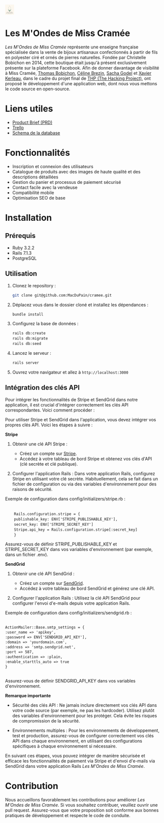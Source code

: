 <img src="app/assets/images/full_logo.svg" alt="Logo">

# Les M'Ondes de Miss Cramée
*Les M'Ondes de Miss Cramée* représente une enseigne française spécialisée dans la vente de bijoux artisanaux confectionnés à partir de fils en polyester ciré et ornés de pierres naturelles. Fondée par Christelle Bobichon en 2014, cette boutique était jusqu'à présent exclusivement présente sur la plateforme Facebook. Afin de donner davantage de visibilité à Miss Cramée, [Thomas Bobichon](https://github.com/ZealRa/), [Céline Brezin](https://github.com/linexploit), [Sacha Godel](https://github.com/MacDuPain) et [Xavier Kerleau](https://github.com/xv1106), dans le cadre du projet final de [THP (The Hacking Project)](https://www.thehackingproject.org/), ont proposé le développement d'une application web, dont nous vous mettons le code source en open-source.

# Liens utiles
- [Product Brief (PRD)](https://carnation-plane-2c9.notion.site/Product-Brief-PRD-cf70fd0175df4969b96136d624d58367)
- [Trello](https://trello.com/b/DTak0NdU/projet-final)
- [Schema de la database](https://www.figma.com/board/Uz8RzqJXWkn1pYHt5ZyXZT/Untitled?node-id=0-1&t=AqopS2rj0IW8LMHn-1)

# Fonctionnalités
- Inscription et connexion des utilisateurs
- Catalogue de produits avec des images de haute qualité et des descriptions détaillées
- Gestion du panier et processus de paiement sécurisé
- Contact facile avec la vendeuse
- Compatibilité mobile
- Optimisation SEO de base

# Installation
## Prérequis
- Ruby 3.2.2
- Rails 7.1.3
- PostgreSQL

## Utilisation
1. Clonez le repository :

    ```sh
    git clone git@github.com:MacDuPain/cramee.git
    ```

2. Déplacez vous dans le dossier cloné et installez les dépendances :

    ```sh
    bundle install
    ```

3. Configurez la base de données :

    ```sh
    rails db:create
    rails db:migrate
    rails db:seed
    ```

4. Lancez le serveur :

    ```sh
    rails server
    ```

5. Ouvrez votre navigateur et allez à `http://localhost:3000`

## Intégration des clés API
Pour intégrer les fonctionnalités de Stripe et SendGrid dans notre application, il est crucial d'intégrer correctement les clés API correspondantes. Voici comment procéder :

Pour utiliser Stripe et SendGrid dans l'application, vous devez intégrer vos propres clés API. Voici les étapes à suivre :

**Stripe**
1. Obtenir une clé API Stripe :
    - Créez un compte sur [Stripe](https://stripe.com/fr).
    - Accédez à votre tableau de bord Stripe et obtenez vos clés d'API (clé secrète et clé publique).

2. Configurer l'application Rails :
     Dans votre application Rails, configurez Stripe en utilisant votre clé secrète. Habituellement, cela se fait dans un fichier de configuration ou via des variables d'environnement pour des raisons de sécurité.

Exemple de configuration dans config/initializers/stripe.rb :

<code>
    Rails.configuration.stripe = {
    publishable_key: ENV['STRIPE_PUBLISHABLE_KEY'],
    secret_key: ENV['STRIPE_SECRET_KEY']
    Stripe.api_key = Rails.configuration.stripe[:secret_key]
    }
</code>

Assurez-vous de définir STRIPE_PUBLISHABLE_KEY et STRIPE_SECRET_KEY dans vos variables d'environnement (par exemple, dans un fichier .env).

**SendGrid**
1. Obtenir une clé API SendGrid :
    - Créez un compte sur [SendGrid](https://sendgrid.com/en-us).
    - Accédez à votre tableau de bord SendGrid et générez une clé API.

2. Configurer l'application Rails :
     Utilisez la clé API SendGrid pour configurer l'envoi d'e-mails depuis votre application Rails.

Exemple de configuration dans config/initializers/sendgrid.rb :

<pre>
<code>
ActionMailer::Base.smtp_settings = {
:user_name => 'apikey',
:password => ENV['SENDGRID_API_KEY'],
:domain => 'yourdomain.com',
:address => 'smtp.sendgrid.net',
:port => 587,
:authentication => :plain,
:enable_starttls_auto => true
}
</code>
</pre>

Assurez-vous de définir SENDGRID_API_KEY dans vos variables d'environnement.

**Remarque importante**

- Sécurité des clés API : Ne jamais inclure directement vos clés API dans votre code source (par exemple, ne pas les hardcoder). Utilisez plutôt des variables d'environnement pour les protéger. Cela évite les risques de compromission de la sécurité.

- Environnements multiples : Pour les environnements de développement, test et production, assurez-vous de configurer correctement vos clés API dans chaque environnement, en utilisant des configurations spécifiques à chaque environnement si nécessaire.

En suivant ces étapes, vous pouvez intégrer de manière sécurisée et efficace les fonctionnalités de paiement via Stripe et d'envoi d'e-mails via SendGrid dans votre application Rails *Les M'Ondes de Miss Cramée*.

# Contribution
Nous accueillons favorablement les contributions pour améliorer *Les M'Ondes de Miss Cramée*. Si vous souhaitez contribuer, veuillez ouvrir une pull request. Assurez-vous que votre proposition soit conforme aux bonnes pratiques de développement et respecte le code de conduite.

